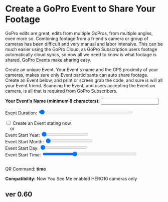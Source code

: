 # Create a GoPro Event to Share Your Footage

<script src="../../jquery.min.js"></script>
<script src="../../qrcodeborder.js"></script>
<style>
        #qrcode{
            width: 100%;
        }
        div{
            width: 100%;
            display: inline-block;
        }
</style>

GoPro edits are great, edits from multiple GoPros, from multiple angles, even more so. Combining footage from a friend's camera or group of cameras has been difficult and very manual and labor intensive. This can be much easier using the GoPro Cloud, as GoPro Subscription users footage automatically cloud syncs, so now all we need to know is what footage is shared. GoPro Events make sharing easy.

Create an unique Event. Your Event's name and the GPS proximity of your cameras, makes sure only Event participants can auto share footage. Create an Event below, and print or screen grab the code, and sure is will all your Event friend. Scanning the Event, and users accepting the Event on camera, is all that is required from GoPro Subscribers.


**Your Event's Name (minimum 8 characters):**  <input type="text" id="eventname" value=""><br>

Event Duration: <input type="range" style="width: 300px;" id="tlend" name="tlend" min="1" max="300" value="4"><label for="tlend"></label> <b id="endtext"></b><br>

<input type="checkbox" id="startnow" name="startnow"> <label for="startnow">Create an Event stating now</label><br>
&nbsp;&nbsp;&nbsp; or<br> 
Event Start Year: <input type="range" style="width: 150px;" id="yrstrt" name="yrstrt" min="21" max="30" value="21"><label for="yrstrt"></label> <b id="startyr"></b><br>
Event Start Month: <input type="range" style="width: 150px;" id="mnstrt" name="mnstrt" min="1" max="12" value="1"><label for="mnstrt"></label> <b id="startmn"></b><br>
Event Start Day: <input type="range" style="width: 150px;" id="dystrt" name="dystrt" min="1" max="31" value="1"><label for="dystrt"></label> <b id="startdy"></b><br>
Event Start Time: <input type="range" style="width: 300px;" id="tlstrt" name="tlstrt" min="0" max="144" value="48"><label for="tlstrt"></label> <b id="starttm"></b><br>


<center>
<div id="qrcode"></div>
<br>
</center>

QR Command: <b id="qrtext">time</b><br>

		
**Compatibility:** Now You See Me enabled HERO10 cameras only
        
## ver 0.60

<script>
var once = true;
var qrcode;
var cmd = "";
var lasttimecmd = "";
var changed = true;

function dcmd(cmd, id) {
    var x;
    var i;
	if(document.getElementById(id) !== null)
	{
		x = document.getElementById(id).checked;
		if( x === true)
			cmd = cmd + document.getElementById(id).value;
	}
	else
	{
		for (i = 1; i < 15; i++) { 
			var newid = id+i;
			if(document.getElementById(newid) !== null)
			{
				x = document.getElementById(newid).checked;
				if( x === true)
					cmd = cmd + document.getElementById(newid).value;
			}
		}
	}
	return cmd;
}


function pad(num, size) {
    var s = num+"";
    while (s.length < size) s = "0" + s;
    return s;
}

function padTime(i) {
  if (i < 10) {i = "0" + i;}  // add zero in front of numbers < 10
  return i;
}


function makeQR() 
{	
  if(once === true)
  {
    qrcode = new QRCode(document.getElementById("qrcode"), 
    {
      text : "\"Need an Event name\"",
      width : 360,
      height : 360,
      correctLevel : QRCode.CorrectLevel.M
    });
	
	var today;
	var yy,mm,dd,h,m,s;
	today = new Date();
	yy = today.getFullYear() - 2000;
	mm = today.getMonth() + 1;
	dd = today.getDate();
	h = today.getHours();
	m = today.getMinutes();
	s = today.getSeconds();
	//yy = padTime(yy);
	//mm = padTime(mm);
	//dd = padTime(dd);
	//hh = padTime(h);
	//mn = padTime(m);
	//ss = padTime(s);
	
	document.getElementById("yrstrt").value = yy;
	document.getElementById("mnstrt").value = mm;
	document.getElementById("dystrt").value = dd;	
	
	document.getElementById("tlstrt").value = (Math.trunc( (h*60 + m) / 10));	
	
    once = false;
  }
}


function timeLoop()
{
	cmd = "\"Need an Event name of at least 8 characters\"";
	if(document.getElementById("eventname") !== null)
	{	
		var filename = document.getElementById("eventname").value;
		
		if(filename.length >= 8)
		{
			cmd = "!MEVNT=\"" + filename;
			var fhours = 0.5;

			if(document.getElementById("tlstrt") !== null)
			{
				var start = parseInt(document.getElementById("tlstrt").value);
				var startmins = start*10;
				
				var dur = parseInt(document.getElementById("tlend").value);
				var durmins = dur*15;

				var starthourstime = Math.trunc(startmins / 60);
				var startminstime = startmins - (starthourstime * 60);	

				var endhourstime = Math.trunc(durmins / 60);
				var endminstime = durmins - endhourstime * 60;

				var stxt = pad(starthourstime, 2) + ":" + pad(startminstime, 2);
				var etxt = pad(endhourstime, 2) + ":" + pad(endminstime, 2);

				document.getElementById("starttm").innerHTML = stxt;
				document.getElementById("endtext").innerHTML = etxt;

				var y = document.getElementById("yrstrt").value;
				var mo = document.getElementById("mnstrt").value; 
				var d = document.getElementById("dystrt").value; 
			
				document.getElementById("startyr").innerHTML = "20" + pad(y,2);
				document.getElementById("startmn").innerHTML = mo;
				document.getElementById("startdy").innerHTML = d;
		
				if(document.getElementById("startnow").checked === true)
				{
					cmd = cmd + "+" + endhourstime + "." + pad(Math.trunc(endminstime*100/60), 2) + "\"";
				}
				else
				{
				
					cmd = cmd + "-" + pad(y, 2)+ pad(mo, 2) + pad(d, 2) + pad(starthourstime, 2) + pad(startminstime, 2) + "+" + endhourstime + "." + pad(Math.trunc(endminstime*100/60), 2) + "\"";
				}
			}
		}		
	}

	qrcode.clear(); 
	qrcode.makeCode(cmd);


	if(cmd != lasttimecmd)
	{
		changed = true;
		lasttimecmd = cmd;
	}

	if(changed === true)
	{
		document.getElementById("qrtext").innerHTML = cmd;
		changed = false;
	}

	var t = setTimeout(timeLoop, 50);
}

function myReloadFunction() {
  location.reload();
}

makeQR();
timeLoop();
</script>
